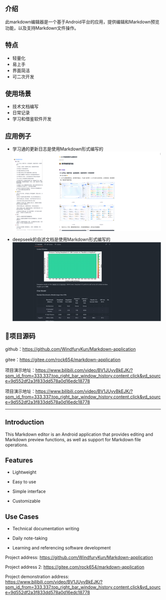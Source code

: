 ## 介绍

此markdown编辑器是一个基于Android平台的应用，提供编辑和Markdown预览功能，以及支持Markdown文件操作。

## 特点

- 轻量化
- 易上手
- 界面简洁
- 可二次开发
  
## 使用场景

- 技术文档编写
- 日常记录
- 学习和借鉴软件开发

## 应用例子

- 学习通的更新日志是使用Markdown形式编写的
![学习通的更新日志是使用Markdown形式编写的](<Screenshot 2025-10-31 at 23-51-33 💡2025年暑期课程平台更新日志.png>)

- deepseek的自述文档是使用Markdown形式编写的
![deepseek的自述文档是使用Markdown形式编写的](image.png)

## 🌱项目源码

github：https://github.com/WindfuryKun/Markdown-application

gitee：https://gitee.com/rock654/markdown-application

项目演示地址：https://www.bilibili.com/video/BV1JUyvBkEJK/?spm_id_from=333.337.top_right_bar_window_history.content.click&vd_source=9d552df2a3f833dd578a0d16edc18778

项目演示地址：https://www.bilibili.com/video/BV1JUyvBkEJK/?spm_id_from=333.337.top_right_bar_window_history.content.click&vd_source=9d552df2a3f833dd578a0d16edc18778

---

## Introduction

This Markdown editor is an Android application that provides editing and Markdown preview functions, as well as support for Markdown file operations.

## Features

- Lightweight
- Easy to use

- Simple interface

- Customizable

## Use Cases

- Technical documentation writing

- Daily note-taking

- Learning and referencing software development

Project address: https://github.com/WindfuryKun/Markdown-application

Project address 2: https://gitee.com/rock654/markdown-application

Project demonstration address: https://www.bilibili.com/video/BV1JUyvBkEJK/?spm_id_from=333.337.top_right_bar_window_history.content.click&vd_source=9d552df2a3f833dd578a0d16edc18778
